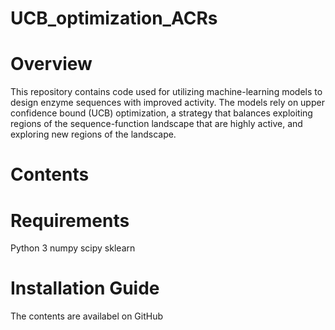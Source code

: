 # UCB_optimization_ACRs
# Overview
This repository contains code used for utilizing machine-learning models to design enzyme sequences with improved activity. The models rely on upper confidence bound (UCB) optimization, a strategy that balances exploiting regions of the sequence-function landscape that are highly active, and exploring new regions of the landscape.
# Contents
# Requirements
Python 3
numpy
scipy
sklearn
# Installation Guide
The contents are availabel on GitHub
